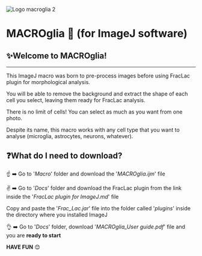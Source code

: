 
  ![Logo macroglia 2](https://github.com/SandraSSB/MACROglia_cell-morphology-analysis/assets/156697837/d0ef2fa1-c0d6-46b4-9585-562d55e68afc)

# MACROglia 🔬 (for ImageJ software)

## ✨Welcome to MACROglia!
__________________

This ImageJ macro was born to pre-process images before using FracLac plugin for morphological analysis.

You will be able to remove the background and extract the shape of each cell you select, leaving them ready for FracLac analysis.

There is no limit of cells! You can select as much as you want from one photo.

Despite its name, this macro works with any cell type that you want to analyse (microglia, astrocytes, neurons, whatever).

## ❓**What do I need to download?**

☝️ ➡️ Go to '*Macro*' folder and download the '*MACROglia.ijm*' file

✌️ ➡️ Go to '*Docs*' folder and download the FracLac plugin from the link inside the '*FracLac plugin for ImageJ.md*' file

   Copy and paste the '*Frac_Lac.jar*' file into the folder called '*plugins*' inside the directory where you installed ImageJ
       
👌 ➡️ Go to '*Docs*' folder, download '*MACROglia_User guide.pdf*' file and you are **ready to start**


**HAVE FUN** 😊
